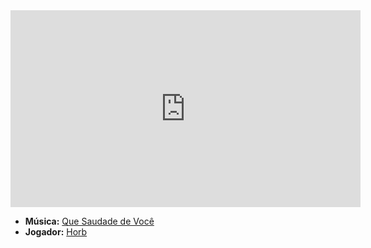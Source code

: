 <iframe width="560" height="315" src="https://www.youtube.com/embed/XnAgOTKWAsU?si=eXupR7vOkO8vMRxF" title="YouTube video player" frameborder="0" allow="accelerometer; autoplay; clipboard-write; encrypted-media; gyroscope; picture-in-picture; web-share" referrerpolicy="strict-origin-when-cross-origin" allowfullscreen></iframe>

- **Música:** [Que Saudade de Você](../Músicas/Que%20Saudade%20de%20Você.md)
- **Jogador:** [Horb](content/Jogadores/Horb.md)